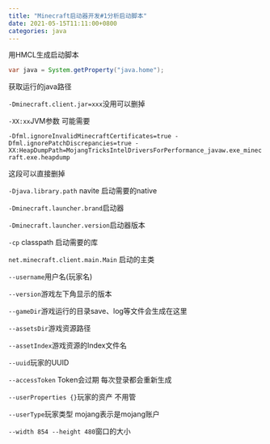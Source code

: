```yaml
---
title: "Minecraft启动器开发#1分析启动脚本"
date: 2021-05-15T11:11:00+0800
categories: java
---
```


用HMCL生成启动脚本

```java
var java = System.getProperty("java.home");
```

获取运行的java路径

`-Dminecraft.client.jar=xxx`没用可以删掉

`-XX:xx`JVM参数 可能需要

`-Dfml.ignoreInvalidMinecraftCertificates=true -Dfml.ignorePatchDiscrepancies=true -XX:HeapDumpPath=MojangTricksIntelDriversForPerformance_javaw.exe_minecraft.exe.heapdump`

这段可以直接删掉

`-Djava.library.path` navite 启动需要的native

`-Dminecraft.launcher.brand`启动器

`-Dminecraft.launcher.version`启动器版本

`-cp` classpath 启动需要的库

`net.minecraft.client.main.Main` 启动的主类

`--username`用户名(玩家名)

`--version`游戏左下角显示的版本

`--gameDir`游戏运行的目录save、log等文件会生成在这里

`--assetsDir`游戏资源路径

`--assetIndex`游戏资源的Index文件名

`--uuid`玩家的UUID

`--accessToken` Token会过期 每次登录都会重新生成

`--userProperties {}`玩家的资产 不用管

`--userType`玩家类型 mojang表示是mojang账户

`--width 854 --height 480`窗口的大小
